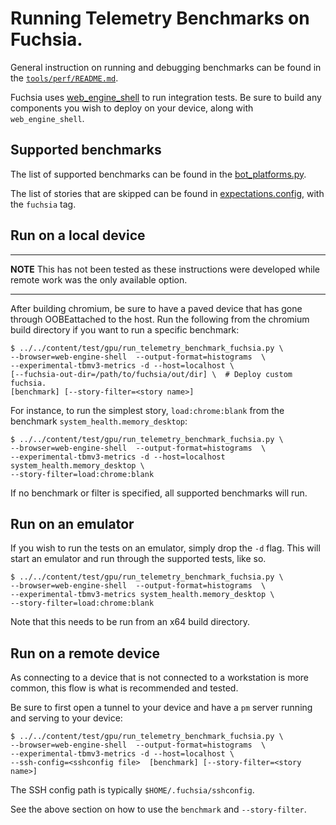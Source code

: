 # Running Telemetry Benchmarks on Fuchsia.

General instruction on running and debugging benchmarks can be found in the
[`tools/perf/README.md`](../../tools/perf/README.md).

Fuchsia uses [web_engine_shell](../../fuchsia/engine/test/README.md) to run
integration tests. Be sure to build any components you wish to deploy on your
device, along with `web_engine_shell`.

## Supported benchmarks

The list of supported benchmarks can be found in the
[bot_platforms.py](https://source.chromium.org/chromium/chromium/src/+/main:tools/perf/core/bot_platforms.py?q=_FUCHSIA_PERF_FYI_BENCHMARK_CONFIGS).

The list of stories that are skipped can be found in
[expectations.config](https://source.chromium.org/chromium/chromium/src/+/main:tools/perf/expectations.config),
with the `fuchsia` tag.

## Run on a local device

---

**NOTE** This has not been tested as these instructions were developed while
remote work was the only available option.

---

After building chromium, be sure to have a paved device that has gone through
OOBEattached to the host. Run the following from the chromium build
directory if you want to run a specific benchmark:

```shell
$ ../../content/test/gpu/run_telemetry_benchmark_fuchsia.py \
--browser=web-engine-shell  --output-format=histograms  \
--experimental-tbmv3-metrics -d --host=localhost \
[--fuchsia-out-dir=/path/to/fuchsia/out/dir] \  # Deploy custom fuchsia.
[benchmark] [--story-filter=<story name>]
```

For instance, to run the simplest story, `load:chrome:blank` from the benchmark
`system_health.memory_desktop`:

```shell
$ ../../content/test/gpu/run_telemetry_benchmark_fuchsia.py \
--browser=web-engine-shell  --output-format=histograms  \
--experimental-tbmv3-metrics -d --host=localhost system_health.memory_desktop \
--story-filter=load:chrome:blank
```

If no benchmark or filter is specified, all supported benchmarks will run.

## Run on an emulator
If you wish to run the tests on an emulator, simply drop the `-d` flag. This
will start an emulator and run through the supported tests, like so.

```shell
$ ../../content/test/gpu/run_telemetry_benchmark_fuchsia.py \
--browser=web-engine-shell  --output-format=histograms  \
--experimental-tbmv3-metrics system_health.memory_desktop \
--story-filter=load:chrome:blank
```

Note that this needs to be run from an x64 build directory.

## Run on a remote device

As connecting to a device that is not connected to a workstation is more common,
this flow is what is recommended and tested.

Be sure to first open a tunnel to your device and have a `pm` server running and
serving to your device:

```shell
$ ../../content/test/gpu/run_telemetry_benchmark_fuchsia.py \
--browser=web-engine-shell  --output-format=histograms  \
--experimental-tbmv3-metrics -d --host=localhost \
--ssh-config=<sshconfig file>  [benchmark] [--story-filter=<story name>]
```
The SSH config path is typically `$HOME/.fuchsia/sshconfig`.

See the above section on how to use the `benchmark` and `--story-filter`.
